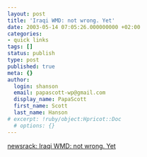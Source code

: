 ```yaml
---
layout: post
title: 'Iraqi WMD: not wrong. Yet'
date: 2003-05-14 07:05:26.000000000 +02:00
categories:
- quick links
tags: []
status: publish
type: post
published: true
meta: {}
author:
  login: shanson
  email: papascott-wp@gmail.com
  display_name: PapaScott
  first_name: Scott
  last_name: Hanson
# excerpt: !ruby/object:Hpricot::Doc
  # options: {}
---
```

<p><a title="have I given an administration I don't really like or trust too much leeway?" href="http://pages.prodigy.net/thomasn528/blog/2003_05_11_newsarcv.html#94310195">newsrack: Iraqi WMD: not wrong. Yet </a></p>
